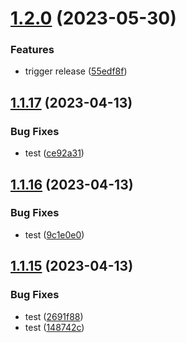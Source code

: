 # [1.2.0](https://github.com/felixbouveret/gym-journey/compare/v1.1.17...v1.2.0) (2023-05-30)


### Features

* trigger release ([55edf8f](https://github.com/felixbouveret/gym-journey/commit/55edf8fafcce86d33374d349d3704e2b7a4df4ff))

## [1.1.17](https://github.com/felixbouveret/gym-journey/compare/v1.1.16...v1.1.17) (2023-04-13)


### Bug Fixes

* test ([ce92a31](https://github.com/felixbouveret/gym-journey/commit/ce92a3162c4c4aaeb1bd49f939e0267bb1ed7b0f))

## [1.1.16](https://github.com/felixbouveret/gym-journey/compare/v1.1.15...v1.1.16) (2023-04-13)


### Bug Fixes

* test ([9c1e0e0](https://github.com/felixbouveret/gym-journey/commit/9c1e0e07ca858ddfea97a3ad1ddf57b101a6db3b))

## [1.1.15](https://github.com/felixbouveret/gym-journey/compare/v1.1.14...v1.1.15) (2023-04-13)


### Bug Fixes

* test ([2691f88](https://github.com/felixbouveret/gym-journey/commit/2691f88ddb7b71f1424d406301873e3bebf52b81))
* test ([148742c](https://github.com/felixbouveret/gym-journey/commit/148742cde382e97f1150331c6113deffcd3cc006))
